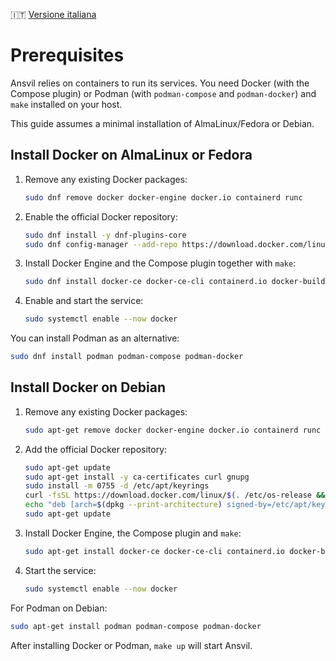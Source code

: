 🇮🇹 [Versione italiana](../it/prerequisiti.md)

# Prerequisites

Ansvil relies on containers to run its services. You need Docker (with the Compose plugin) or Podman (with `podman-compose` and `podman-docker`) and `make` installed on your host.

This guide assumes a minimal installation of AlmaLinux/Fedora or Debian.

## Install Docker on AlmaLinux or Fedora

1. Remove any existing Docker packages:
   ```bash
   sudo dnf remove docker docker-engine docker.io containerd runc
   ```
2. Enable the official Docker repository:
   ```bash
   sudo dnf install -y dnf-plugins-core
   sudo dnf config-manager --add-repo https://download.docker.com/linux/$(. /etc/os-release && echo $ID)/docker-ce.repo
   ```
3. Install Docker Engine and the Compose plugin together with `make`:
   ```bash
   sudo dnf install docker-ce docker-ce-cli containerd.io docker-buildx-plugin docker-compose-plugin make
   ```
4. Enable and start the service:
   ```bash
   sudo systemctl enable --now docker
   ```

You can install Podman as an alternative:
```bash
sudo dnf install podman podman-compose podman-docker
```

## Install Docker on Debian

1. Remove any existing Docker packages:
   ```bash
   sudo apt-get remove docker docker-engine docker.io containerd runc
   ```
2. Add the official Docker repository:
   ```bash
   sudo apt-get update
   sudo apt-get install -y ca-certificates curl gnupg
   sudo install -m 0755 -d /etc/apt/keyrings
   curl -fsSL https://download.docker.com/linux/$(. /etc/os-release && echo $ID)/gpg | sudo gpg --dearmor -o /etc/apt/keyrings/docker.gpg
   echo "deb [arch=$(dpkg --print-architecture) signed-by=/etc/apt/keyrings/docker.gpg] https://download.docker.com/linux/$(. /etc/os-release && echo $ID) $(lsb_release -cs) stable" | sudo tee /etc/apt/sources.list.d/docker.list > /dev/null
   sudo apt-get update
   ```
3. Install Docker Engine, the Compose plugin and `make`:
   ```bash
   sudo apt-get install docker-ce docker-ce-cli containerd.io docker-buildx-plugin docker-compose-plugin make
   ```
4. Start the service:
   ```bash
   sudo systemctl enable --now docker
   ```

For Podman on Debian:
```bash
sudo apt-get install podman podman-compose podman-docker
```

After installing Docker or Podman, `make up` will start Ansvil.
